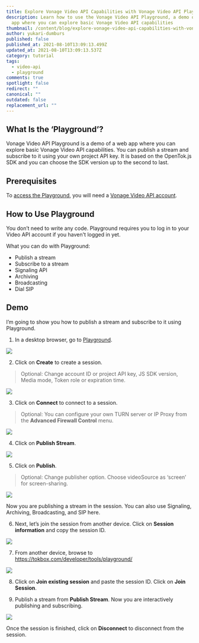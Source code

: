 ```yaml
---
title: Explore Vonage Video API Capabilities with Vonage Video API Playground
description: Learn how to use the Vonage Video API Playground, a demo of a web
  app where you can explore basic Vonage Video API capabilities
thumbnail: /content/blog/explore-vonage-video-api-capabilities-with-vonage-video-api-playground/videoapi_playground_1200x600.png
author: yukari-dumburs
published: false
published_at: 2021-08-10T13:09:13.499Z
updated_at: 2021-08-10T13:09:13.537Z
category: tutorial
tags:
  - video-api
  - playground
comments: true
spotlight: false
redirect: ""
canonical: ""
outdated: false
replacement_url: ""
---
```

## What Is the ‘Playground’?

Vonage Video API Playground is a demo of a web app where you can explore basic Vonage Video API capabilities. You can publish a stream and subscribe to it using your own project API key. It is based on the OpenTok.js SDK and you can choose the SDK version up to the second to last. 

## Prerequisites

To [access the Playground](https://tokbox.com/developer/tools/playground/), you will need a [Vonage Video API account](https://tokbox.com/account/#/).

<sign-up></sign-up>

## How to Use Playground

You don’t need to write any code. Playground requires you to log in to your Video API account if you haven't logged in yet. 

What you can do with Playground:

* Publish a stream
* Subscribe to a stream
* Signaling API
* Archiving
* Broadcasting
* Dial SIP

## Demo

I’m going to show you how to publish a stream and subscribe to it using Playground.

1. In a desktop browser, go to [Playground](https://tokbox.com/developer/tools/playground/).

![](/content/blog/explore-vonage-video-api-capabilities-with-vonage-video-api-playground/screenshot-2021-07-30-at-12.07.48.png)

2. Click on **Create** to create a session. 

> Optional: Change account ID or project API key, JS SDK version, Media mode, Token role or expiration time.

![](/content/blog/explore-vonage-video-api-capabilities-with-vonage-video-api-playground/screenshot-2021-07-30-at-12.11.23.png)

3. Click on **Connect** to connect to a session.

> Optional: You can configure your own TURN server or IP Proxy from the **Advanced Firewall Control** menu.

![](/content/blog/explore-vonage-video-api-capabilities-with-vonage-video-api-playground/screenshot-2021-07-30-at-12.12.04.png)

4. Click on **Publish Stream**.

![](/content/blog/explore-vonage-video-api-capabilities-with-vonage-video-api-playground/screenshot-2021-07-30-at-12.13.05.png)

5. Click on **Publish**.

> Optional: Change publisher option. Choose videoSource as ‘screen’ for screen-sharing.

![](/content/blog/explore-vonage-video-api-capabilities-with-vonage-video-api-playground/screenshot-2021-07-30-at-12.15.18.png)

Now you are publishing a stream in the session. You can also use Signaling, Archiving, Broadcasting, and SIP here.

6. Next, let’s join the session from another device. Click on **Session information** and copy the session ID.

![](/content/blog/explore-vonage-video-api-capabilities-with-vonage-video-api-playground/screenshot-2021-07-30-at-12.17.13.png)

7. From another device, browse to <https://tokbox.com/developer/tools/playground/> 

![](/content/blog/explore-vonage-video-api-capabilities-with-vonage-video-api-playground/screenshot-2021-07-30-at-12.23.35.png)

8. Click on **Join existing session** and paste the session ID. Click on **Join Session**. 


9. Publish a stream from **Publish Stream**. Now you are interactively publishing and subscribing.

![](/content/blog/explore-vonage-video-api-capabilities-with-vonage-video-api-playground/screenshot_20210730-122136.png)

Once the session is finished, click on **Disconnect** to disconnect from the session.